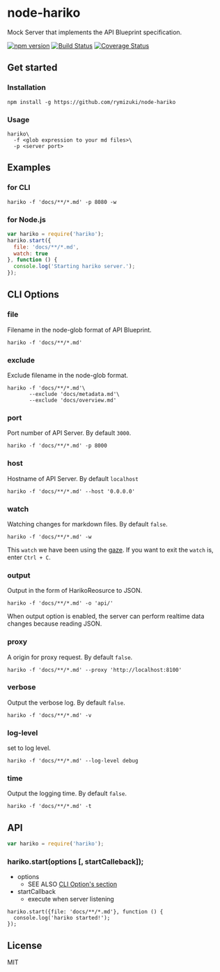 # node-hariko
Mock Server that implements the API Blueprint specification.

[![npm version](https://badge.fury.io/js/hariko.svg)](http://badge.fury.io/js/hariko) [![Build Status](https://travis-ci.org/rymizuki/node-hariko.svg?branch=master)](https://travis-ci.org/rymizuki/node-hariko) [![Coverage Status](https://coveralls.io/repos/rymizuki/node-hariko/badge.svg?branch=master&service=github)](https://coveralls.io/github/rymizuki/node-hariko?branch=master)

## Get started

### Installation

```
npm install -g https://github.com/rymizuki/node-hariko
```

### Usage

```
hariko\
  -f <glob expression to your md files>\
  -p <server port>
```

## Examples

### for CLI

```shell
hariko -f 'docs/**/*.md' -p 8080 -w
```

### for Node.js

```javascript
var hariko = require('hariko');
hariko.start({
  file: 'docs/**/*.md',
  watch: true
}, function () {
  console.log('Starting hariko server.');
});
```

## CLI Options

### file

Filename in the node-glob format of API Blueprint.

```
hariko -f 'docs/**/*.md'
```

### exclude

Exclude filename in the node-glob format.

```
hariko -f 'docs/**/*.md'\
       --exclude 'docs/metadata.md'\
       --exclude 'docs/overview.md'
```

### port

Port number of API Server.
By default `3000`.

```
hariko -f 'docs/**/*.md' -p 8000
```

### host

Hostname of API Server.
By default `localhost`

```
hariko -f 'docs/**/*.md' --host '0.0.0.0'
```

### watch

Watching changes for markdown files.
By default `false`.

```
hariko -f 'docs/**/*.md' -w
```

This `watch` we have been using the [gaze](https://github.com/shama/gaze).
If you want to exit the `watch` is, enter `Ctrl + C`.

### output

Output in the form of HarikoReosurce to JSON.

```
hariko -f 'docs/**/*.md' -o 'api/'
```

When output option is enabled,
the server can perform realtime data changes because reading JSON.

### proxy

A origin for proxy request.
By default `false`.

```
hariko -f 'docs/**/*.md' --proxy 'http://localhost:8100'
```

### verbose

Output the verbose log.
By default `false`.

```
hariko -f 'docs/**/*.md' -v
```

### log-level

set to log level.

```
hariko -f 'docs/**/*.md' --log-level debug
```

### time

Output the logging time.
By default `false`.

```
hariko -f 'docs/**/*.md' -t
```

## API

```javascript
var hariko = require('hariko');
```

### hariko.start(options [, startCalleback]);

- options
  - SEE ALSO [CLI Option's section](#cli-options)
- startCallback
  - execute when server listening

```
hariko.start({file: 'docs/**/*.md'}, function () {
  console.log('hariko started!');
});
```

## License

MIT

